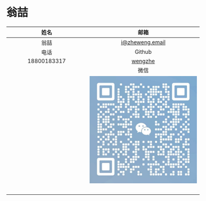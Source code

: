 # 翁喆

|  姓名  |  邮箱  |
| :----: | :----: |
|  翁喆  | i@zheweng.email |
|  电话  | Github |
| 18800183317 | [wengzhe](https://github.com/wengzhe) |
|        |  微信  |
|        | ![微信](微信.jpg) |
| <img src="white.jpg" width="500px" /> | <img src="white.jpg" width="500px" /> |
